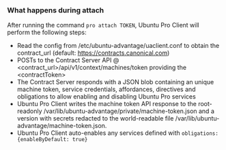 ### What happens during attach
After running the command `pro attach TOKEN`, Ubuntu Pro Client will perform the following steps:

* Read the config from /etc/ubuntu-advantage/uaclient.conf to obtain
  the contract\_url (default: https://contracts.canonical.com)
* POSTs to the Contract Server API @
  <contract_url>/api/v1/context/machines/token providing the \<contractToken\>
* The Contract Server responds with a JSON blob containing an unique machine
  token, service credentials, affordances, directives and obligations to allow
  enabling and disabling Ubuntu Pro services
* Ubuntu Pro Client writes the machine token API response to the root-readonly
  /var/lib/ubuntu-advantage/private/machine-token.json and a version with secrets redacted to the world-readable
  file /var/lib/ubuntu-advantage/machine-token.json.
* Ubuntu Pro Client auto-enables any services defined with
  `obligations:{enableByDefault: true}`
